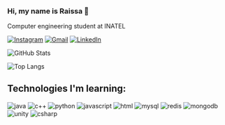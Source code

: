 ### Hi, my name is Raissa 👋
Computer engineering student at INATEL

[![Instagram](https://img.shields.io/badge/Instagram-ec63a1?style=for-the-badge&logo=instagram&logoColor=fff)](https://www.instagram.com/raissa_b_carlucio/?next=%2F)
[![Gmail](https://img.shields.io/badge/Gmail-ec63a1?style=for-the-badge&logo=gmail&logoColor=fff)](mailto:raissa.carlucio@gmail.com)
[![LinkedIn](https://img.shields.io/badge/LinkedIn-ec63a1?style=for-the-badge&logo=linkedin&logoColor=white)](https://www.linkedin.com/in/raissa-beatriz-carlucio-914795248/)


![GitHub Stats](https://github-readme-stats.vercel.app/api?username=RaissaCarlucio&theme=transparent&bg_color=000&border_color=30A3DC&show_icons=true&icon_color=30A3DC&title_color=ec63a1&text_color=FFF)

![Top Langs](https://github-readme-stats-git-masterrstaa-rickstaa.vercel.app/api/top-langs/?username=RaissaCarlucio&layout=compact&bg_color=000&border_color=30A3DC&title_color=ec63a1&text_color=FFF)

## Technologies I'm learning: 
<div style="display: inline_block">
    <img align="center" alt="java" src="https://img.shields.io/badge/Java-ED8B00?style=for-the-badge&logo=openjdk&logoColor=white" />
    <img align="center" alt="c++" src="https://img.shields.io/badge/C%2B%2B-00599C?style=for-the-badge&logo=c%2B%2B&logoColor=white" />
    <img align="center" alt="python" src="https://img.shields.io/badge/Python-3776AB?style=for-the-badge&logo=python&logoColor=white" />
    <img align="center" alt="javascript" src="https://img.shields.io/badge/JavaScript-F7DF1E?style=for-the-badge&logo=javascript&logoColor=black" />
    <img align="center" alt="html" src="https://img.shields.io/badge/HTML-E34F26?style=for-the-badge&logo=html5&logoColor=white" />
    <img align="center" alt="mysql" src="https://img.shields.io/badge/MySQL-00000F?style=for-the-badge&logo=mysql&logoColor=white" />
    <img align="center" alt="redis" src="https://img.shields.io/badge/Redis-%23DD0031?style=for-the-badge&logo=redis&logoColor=white" />
    <img align="center" alt="mongodb" src="https://img.shields.io/badge/MongoDB-%234ea94b?style=for-the-badge&logo=mongodb&logoColor=white" />
    <img align="center" alt="unity" src="https://img.shields.io/badge/Unity-000000?style=for-the-badge&logo=unity&logoColor=white" />
    <img align="center" alt="csharp" src="https://img.shields.io/badge/C%23-239120?style=for-the-badge&logo=c-sharp&logoColor=white" />
</div><br/>

